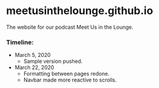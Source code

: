 # meetusinthelounge.github.io
The website for our podcast Meet Us in the Lounge.

### Timeline:
* March 5, 2020
    - Sample version pushed.
* March 22, 2020
    - Formatting between pages redone.
    - Navbar made more reactive to scrolls.